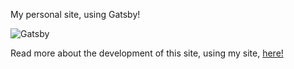 My personal site, using Gatsby!

![Gatsby](https://miro.medium.com/max/1000/1*G9aVAI3aezHLw_JsiCfB1Q.jpeg)

Read more about the development of this site, using my site, [here!](https://rmaa.dev/posts/my-first-blog-post)
